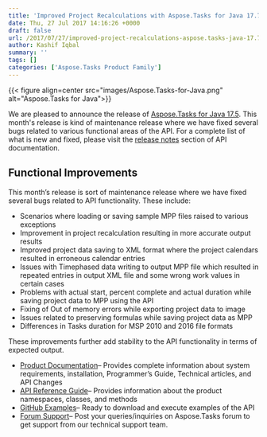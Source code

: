 ```yaml
---
title: 'Improved Project Recalculations with Aspose.Tasks for Java 17.7'
date: Thu, 27 Jul 2017 14:16:26 +0000
draft: false
url: /2017/07/27/improved-project-recalculations-aspose.tasks-java-17.7/
author: Kashif Iqbal
summary: ''
tags: []
categories: ['Aspose.Tasks Product Family']
---
```




{{< figure align=center src="images/Aspose.Tasks-for-Java.png" alt="Aspose.Tasks for Java">}}


We are pleased to announce the release of [Aspose.Tasks for Java 17.5][1]. This month's release is kind of maintenance release where we have fixed several bugs related to various functional areas of the API. For a complete list of what is new and fixed, please visit the [release notes][2] section of API documentation.

## Functional Improvements

This month’s release is sort of maintenance release where we have fixed several bugs related to API functionality. These include:

*   Scenarios where loading or saving sample MPP files raised to various exceptions
*   Improvement in project recalculation resulting in more accurate output results
*   Improved project data saving to XML format where the project calendars resulted in erroneous calendar entries
*   Issues with Timephased data writing to output MPP file which resulted in repeated entries in output XML file and some wrong work values in certain cases
*   Problems with actual start, percent complete and actual duration while saving project data to MPP using the API
*   Fixing of Out of memory errors while exporting project data to image
*   Issues related to preserving formulas while saving project data as MPP
*   Differences in Tasks duration for MSP 2010 and 2016 file formats

These improvements further add stability to the API functionality in terms of expected output.

*   [Product Documentation][3]– Provides complete information about system requirements, installation, Programmer’s Guide, Technical articles, and API Changes
*   [API Reference Guide][4]– Provides information about the product namespaces, classes, and methods
*   [GitHub Examples][5]– Ready to download and execute examples of the API
*   [Forum Support][6]– Post your queries/inquiries on Aspose.Tasks forum to get support from our technical support team.




[1]: https://downloads.aspose.com/tasks/java
[2]: https://docs.aspose.com/tasks/java/aspose-tasks-for-java-17-5-release-notes/
[3]: https://docs.aspose.com/tasks/java
[4]: https://apireference.aspose.com/tasks/java
[5]: https://github.com/asposetasks/Aspose_TASKS_Java
[6]: https://forum.aspose.com/c/tasks




